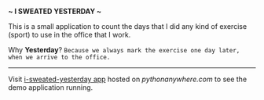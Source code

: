 **~ I SWEATED YESTERDAY ~**

This is a small application to count the days that I did any kind of exercise (sport) to use in the office that I work.

Why **Yesterday**? 
`Because we always mark the exercise one day later, when we arrive to the office.`

***
Visit [i-sweated-yesterday app](https://maxcnunes.pythonanywhere.com/ "Click here to visit the demo application") hosted on *pythonanywhere.com* to see the demo application running.
